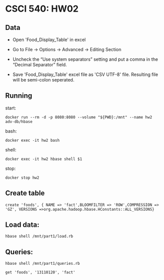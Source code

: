 # CSCI 540: HW02

## Data

- Open 'Food_Display_Table' in excel

- Go to File -> Options -> Advanced -> Editing Section

- Uncheck the “Use system separators” setting and put a comma in the “Decimal Separator” field.

- Save 'Food_Display_Table' excel file as 'CSV UTF-8' file. Resulting file will be semi-colon seperated.

## Running

start:

	docker run --rm -d -p 8080:8080 --volume "${PWD}:/mnt" --name hw2  adv-db/hbase

bash:

	docker exec -it hw2 bash

shell:

	docker exec -it hw2 hbase shell $1

stop:

	docker stop hw2


## Create table

	create 'foods', { NAME => 'fact',BLOOMFILTER => 'ROW',COMPRESSION => 'GZ', VERSIONS =>org.apache.hadoop.hbase.HConstants::ALL_VERSIONS}


## Load data:

	hbase shell /mnt/part1/load.rb


## Queries:

	hbase shell /mnt/part1/queries.rb

	get 'foods', '13110120', 'fact'